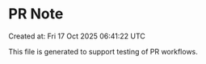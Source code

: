 # PR Note

Created at: Fri 17 Oct 2025 06:41:22 UTC

This file is generated to support testing of PR workflows.
